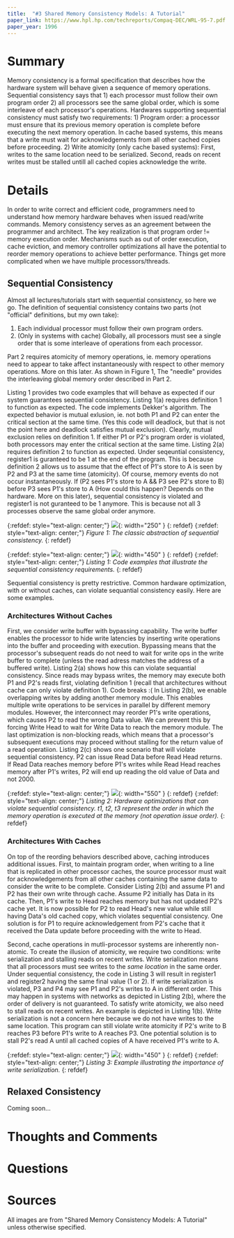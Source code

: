 ```yaml
---
title:  "#3 Shared Memory Consistency Models: A Tutorial"
paper_link: https://www.hpl.hp.com/techreports/Compaq-DEC/WRL-95-7.pdf
paper_year: 1996
---
```


# Summary
Memory consistency is a formal specification that describes how the hardware system will behave given
a sequence of memory operations. 
Sequential consistency says that 1) each processor must follow their own program order 2) all processors see the same 
global order, which is some interleave of each processor's operations. Hardwares supporting sequential consistency must
satisfy two requirements: 1) Program order: a processor must ensure that its previous memory operation is complete before executing the 
next memory operation. In cache based systems, this means that a write must wait for acknowledgements
from all other cached copies before proceeding. 2) Write atomicity (only cache based systems): First, writes to the same location need to
be serialized. Second, reads on recent writes must be stalled untill all cached copies acknowledge the write.

# Details
In order to write correct and efficient code, programmers need to understand how memory hardware behaves when issued
read/write commands. Memory consistency serves as an agreement between the programmer and architect. The key realization
is that program order != memory execution order. Mechanisms such as out of order execution, cache eviction, and memory 
controller optimizations all have the potential to reorder memory operations to achieve better performance. Things get
more complicated when we have multiple processors/threads.

## Sequential Consistency
Almost all lectures/tutorials start with sequential consistency, so here we go. The definition of sequential consistency
contains two parts (not "official" definitions, but my own take): 
1. Each individual processor must follow their own program orders.
2. (Only in systems with cache) Globally, all processors must see a single order that is some interleave of operations from each processor. 

Part 2 requires atomicity of memory operations, ie. memory operations need to appear to take affect instantaneously 
with respect to other memory operations. More on this later.
As shown in Figure 1, The "needle" provides the interleaving global memory order described in Part 2.

Listing 1 provides two code examples that will behave as expected if our system guarantees sequential consistency. 
Listing 1(a) requires definition 1 to function as expected. The code implements Dekker's algorithm. The expected behavior
is mutual exlusion, ie. not both P1 and P2 can enter the critical section at the same time. (Yes this code will deadlock,
but that is not the point here and deadlock satisfies mutual exclusion). Clearly, mutual exclusion relies on definition 1.
If either P1 or P2's program order is violated, both processors may enter the critical section at the same time.
Listing 2(a) requires definition 2 to function as expected. Under seqeuntial consistency, register1 is guranteed to be 
1 at the end of the program. This is because definition 2 allows us to assume that the effect of P1's store to A is seen 
by P2 and P3 at the same time (atomicity). Of course, memory events do not occur instantaneously. If (P2 sees P1's store to A && 
P3 see P2's store to B) before P3 sees P1's store to A (How could this happen? Depends on the hardware. More on this later), 
sequential consistency is violated and register1 is not guranteed to be 1 anymore. This is because not all 3 processes observe
the same global order anymore.

{:refdef: style="text-align: center;"}
![](/assets/images/posts/sequential_consistency.jpg){: width="250" } 
{: refdef}
{:refdef: style="text-align: center;"}
*Figure 1: The classic abstraction of sequential consistency.*
{: refdef}

{:refdef: style="text-align: center;"}
![](/assets/images/posts/sequential_consistency_code_ex.jpg){: width="450" } 
{: refdef}
{:refdef: style="text-align: center;"}
*Listing 1: Code examples that illustrate the sequential consistency requirements.*
{: refdef}

Sequential consistency is pretty restrictive. Common hardware optimization, with or without caches, can violate sequantial consistency
easily. Here are some examples.

### Architectures Without Caches
First, we consider write buffer with bypassing capability. The write buffer enables the processor to hide write latencies by inserting
write operations into the buffer and proceeding with execution. Bypassing means that the processor's subsequent reads do not need to
wait for write ops in the write buffer to complete (unless the read adress matches the address of a buffered write). Listing 2(a) shows
how this can violate sequantial consistency. Since reads may bypass writes, the memory may execute both P1 and P2's reads first, violating 
definition 1 (recall that architectures without cache can only violate definition 1). Code breaks :( In Listing 2(b), we enable overlapping
writes by adding another memory module. This enables multiple write operations to be services in parallel by different memory modules. However, 
the interconnect may reorder P1's write operations, which causes P2 to read the wrong Data value. We can prevent this by forcing Write Head to wait
for Write Data to reach the memory module. The last optimization is non-blocking reads, which means that a processor's subsequent executions may proceed
without stalling for the return value of a read operatiion. Listing 2(c) shows one scenario that will violate sequential consistency. P2 can issue 
Read Data before Read Head returns. If Read Data reaches memory before P1's writes while Read Head reaches memory after P1's writes, P2 will 
end up reading the old value of Data and not 2000.

{:refdef: style="text-align: center;"}
![](/assets/images/posts/sequential_consistency_violating_archs.jpg){: width="550" } 
{: refdef}
{:refdef: style="text-align: center;"}
*Listing 2: Hardware optimizations that can violate sequential consistency. t1, t2, t3 represent the order in which the memory operation
is executed at the memory (not operation issue order).*
{: refdef}

### Architectures With Caches
On top of the reording behaviors described above, caching introduces additional issues. First, to maintain program order, when writing to a line
that is replicated in other processor caches, the source processor must wait for acknowledgements from all other caches containing the same data
to consider the write to be complete. Consider Listing 2(b) and assume P1 and P2 has their own write through cache. Assume P2 initially has Data in
its cache. Then, P1's write to Head reaches memory but has not updated P2's cache yet. It is now possible for P2 to read Head's new value while still
having Data's old cached copy, which violates sequential consistency. One solution is for P1 to require acknowledgement from P2's cache that it received
the Data update before proceeding with the write to Head. 

Second, cache operations in mutli-processor systems are inherently non-atomic. To create the illusion
of atomicity, we require two conditions: write serialization and stalling reads on recent writes. Write serialization means that all processors must see writes 
to the *same location* in the same order. Under sequential consistency, the code in Listing 3 will result in register1 and register2 having the same final value
(1 or 2). If write serialization is violated, P3 and P4 may see P1 and P2's writes to A in different order. This may happen in systems with networks as depicted in
Listing 2(b), where the order of delivery is not guaranteed. To satisfy write atomicity, we also need to stall reads on recent writes. An example is depicted in
Listing 1(b). Write serialization is not a concern here because we do not have writes to the same location. This program can still violate write atomicity if P2's
write to B reaches P3 before P1's write to A reaches P3. One potential solution is to stall P2's read A until all cached copies of A have received P1's write to A.

{:refdef: style="text-align: center;"}
![](/assets/images/posts/write_serialization.jpg){: width="450" } 
{: refdef}
{:refdef: style="text-align: center;"}
*Listing 3: Example illustrating the importance of write serialization.*
{: refdef}

## Relaxed Consistency
Coming soon...

# Thoughts and Comments

# Questions

# Sources
All images are from "Shared Memory Consistency Models: A Tutorial" unless otherwise specified.
